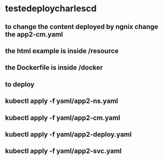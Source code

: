 # testedeploycharlescd

## to change the content deployed by ngnix change the app2-cm.yaml

## the html example is inside /resource

## the Dockerfile is inside /docker

## to deploy

## kubectl apply -f yaml/app2-ns.yaml
## kubectl apply -f yaml/app2-cm.yaml
## kubectl apply -f yaml/app2-deploy.yaml
## kubectl apply -f yaml/app2-svc.yaml
